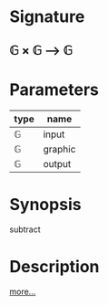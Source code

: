 # Signature
## 𝔾 × 𝔾 ⟶ 𝔾

# Parameters

| type | name |
|------|------|
|𝔾|input|
|𝔾|graphic|
|𝔾|output|

# Synopsis
subtract

# Description

[more...](https://en.wikipedia.org/wiki/Complement_(set_theory)#Relative_complement)